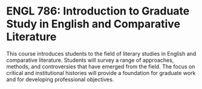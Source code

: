 # ENGL 786: Introduction to Graduate Study in English and Comparative Literature

This course introduces students to the field of literary studies in English and comparative literature. Students will survey a range of approaches, methods, and controversies that have emerged from the field. The focus on critical and institutional histories will provide a foundation for graduate work and for developing professional objectives.